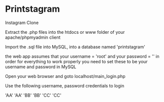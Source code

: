 # Printstagram
Instagram Clone

Extract the .php files into the htdocs or www folder of your apache/phpmyadmin client

Import the .sql file into MySQL, into a database named 'printstagram'

the web app assumes that your username = 'root' and your password = ''
in order for everything to work properly you need to set these to be your username and password in MySQL

Open your web browser and goto localhost/main_login.php

Use the following username, password credentials to login

'AA' 'AA'
'BB' 'BB'
'CC' 'CC'
